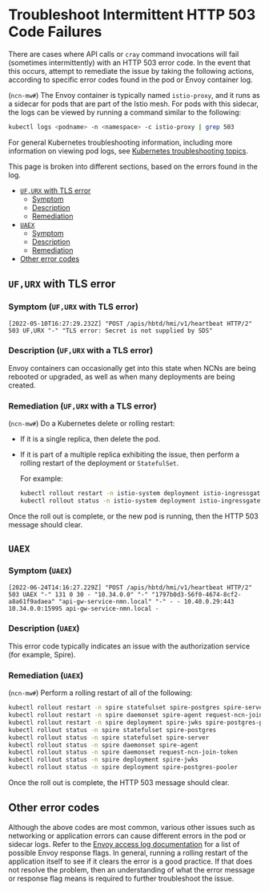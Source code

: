 # Troubleshoot Intermittent HTTP 503 Code Failures

There are cases where API calls or `cray` command invocations will fail (sometimes intermittently) with an HTTP 503 error code.
In the event that this occurs, attempt to remediate the issue by taking the following actions, according to specific error codes
found in the pod or Envoy container log.

(`ncn-mw#`) The Envoy container is typically named `istio-proxy`, and it runs as a sidecar for pods that are part of the Istio mesh.
For pods with this sidecar, the logs can be viewed by running a command similar to the following:

```bash
kubectl logs <podname> -n <namespace> -c istio-proxy | grep 503
```

For general Kubernetes troubleshooting information, including more information on viewing pod logs, see
[Kubernetes troubleshooting topics](../../troubleshooting/index.md#kubernetes).

This page is broken into different sections, based on the errors found in the log.

- [`UF,URX` with TLS error](#ufurx-with-tls-error)
  - [Symptom](#symptom-ufurx-with-tls-error)
  - [Description](#description-ufurx-with-tls-error)
  - [Remediation](#remediation-ufurx-with-tls-error)
- [`UAEX`](#uaex)
  - [Symptom](#symptom-uaex)
  - [Description](#description-uaex)
  - [Remediation](#remediation-uaex)
- [Other error codes](#other-error-codes)

## `UF,URX` with TLS error

### Symptom (`UF,URX` with TLS error)

```text
[2022-05-10T16:27:29.232Z] "POST /apis/hbtd/hmi/v1/heartbeat HTTP/2" 503 UF,URX "-" "TLS error: Secret is not supplied by SDS"
```

### Description (`UF,URX` with a TLS error)

Envoy containers can occasionally get into this state when NCNs are being rebooted or upgraded, as well as when many deployments
are being created.

### Remediation (`UF,URX` with a TLS error)

(`ncn-mw#`) Do a Kubernetes delete or rolling restart:

- If it is a single replica, then delete the pod.
- If it is part of a multiple replica exhibiting the issue, then perform a rolling restart of the deployment or `StatefulSet`.

    For example:

    ```bash
    kubectl rollout restart -n istio-system deployment istio-ingressgateway
    kubectl rollout status -n istio-system deployment istio-ingressgateway
    ```

Once the roll out is complete, or the new pod is running, then the HTTP 503 message should clear.

## `UAEX`

### Symptom (`UAEX`)

```text
[2022-06-24T14:16:27.229Z] "POST /apis/hbtd/hmi/v1/heartbeat HTTP/2" 503 UAEX "-" 131 0 30 - "10.34.0.0" "-" "1797b0d3-56f0-4674-8cf2-a8a61f9adaea" "api-gw-service-nmn.local" "-" - - 10.40.0.29:443 10.34.0.0:15995 api-gw-service-nmn.local -
```

### Description (`UAEX`)

This error code typically indicates an issue with the authorization service (for example, Spire).

### Remediation (`UAEX`)

(`ncn-mw#`) Perform a rolling restart of all of the following:

```bash
kubectl rollout restart -n spire statefulset spire-postgres spire-server
kubectl rollout restart -n spire daemonset spire-agent request-ncn-join-token
kubectl rollout restart -n spire deployment spire-jwks spire-postgres-pooler
kubectl rollout status -n spire statefulset spire-postgres
kubectl rollout status -n spire statefulset spire-server
kubectl rollout status -n spire daemonset spire-agent
kubectl rollout status -n spire daemonset request-ncn-join-token
kubectl rollout status -n spire deployment spire-jwks
kubectl rollout status -n spire deployment spire-postgres-pooler
```

Once the roll out is complete, the HTTP 503 message should clear.

## Other error codes

Although the above codes are most common, various other issues such as networking or application errors can cause different errors in
the pod or sidecar logs. Refer to the [Envoy access log documentation](https://www.envoyproxy.io/docs/envoy/latest/configuration/observability/access_log/usage#)
for a list of possible Envoy response flags. In general, running a rolling restart of the application itself to see if it clears the error is a good practice.
If that does not resolve the problem, then an understanding of what the error message or response flag means is required to further troubleshoot the issue.
